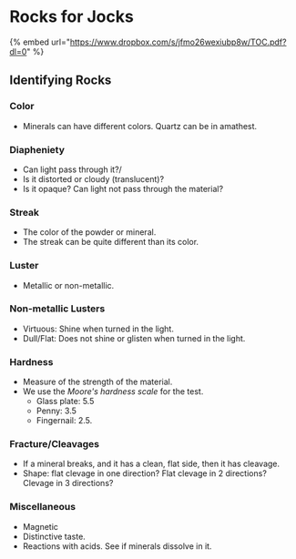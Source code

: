 # Rocks for Jocks



{% embed url="https://www.dropbox.com/s/jfmo26wexiubp8w/TOC.pdf?dl=0" %}





## Identifying Rocks

### Color

* Minerals can have different colors. Quartz can be in amathest.

### Diapheniety

* Can light pass through it?/
* Is it distorted or cloudy \(translucent\)?
* Is it opaque? Can light not pass through the material?

### Streak

* The color of the powder or mineral.
* The streak can be quite different than its color.

### Luster

* Metallic or non-metallic.

### Non-metallic Lusters

* Virtuous: Shine when turned in the light.
* Dull/Flat: Does not shine or glisten when turned in the light.

### Hardness

* Measure of the strength of the material.
* We use the _Moore's hardness scale_ for the test.
  * Glass plate: 5.5
  * Penny: 3.5
  * Fingernail: 2.5.

### Fracture/Cleavages

* If a mineral breaks, and it has a clean, flat side, then it has cleavage.
* Shape: flat clevage in one direction? Flat clevage in 2 directions? Clevage in 3 directions?

### Miscellaneous

* Magnetic
* Distinctive taste.
* Reactions with acids. See if minerals dissolve in it.

